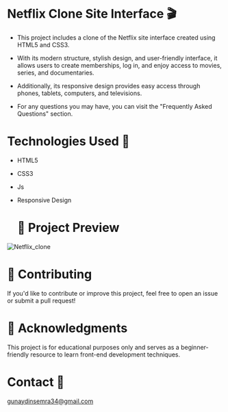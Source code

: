 # Netflix Clone Site Interface 🎬

* This project includes a clone of the Netflix site interface created using HTML5 and CSS3.

* With its modern structure, stylish design, and user-friendly interface, it allows users to create memberships, log in, and enjoy access to movies, series, and documentaries.

* Additionally, its responsive design provides easy access through phones, tablets, computers, and televisions.

* For any questions you may have, you can visit the "Frequently Asked Questions" section.

# Technologies Used 🎨
* HTML5
* CSS3
* Js
* Responsive Design

  # 📸 Project Preview
![Netflix_clone](https://github.com/user-attachments/assets/cf1e4ba5-b450-428f-a4d5-3522f09d8234)

  

# 🤝 Contributing
If you'd like to contribute or improve this project, feel free to open an issue or submit a pull request!

# 🌟 Acknowledgments
This project is for educational purposes only and serves as a beginner-friendly resource to learn front-end development techniques.

# Contact 📩
gunaydinsemra34@gmail.com

